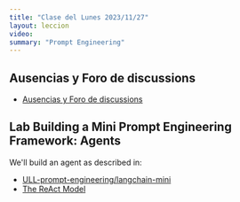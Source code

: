 ```yaml
---
title: "Clase del Lunes 2023/11/27"
layout: leccion
video: 
summary: "Prompt Engineering"
---
```



## Ausencias y Foro de discussions

* <a href="https://github.com/orgs/ULL-ESIT-DMSI-2324/discussions" target="_blank">Ausencias y Foro de discussions</a>
  
## Lab Building a Mini Prompt Engineering Framework: Agents

We'll build an agent as described in:

* [ULL-prompt-engineering/langchain-mini](https://github.com/ULL-prompt-engineering/langchain-mini/tree/main)
* [The ReAct Model](https://github.com/ULL-prompt-engineering/prompt-engineering-101/blob/main/lesson6/the-react-framework.md)


<!--
## Video 

* <a href="{{page.video}}">Clase</a>

{ % include video provider="google-drive" id="1EsbFWT1i5EEaqwYEbq3h5d9X4daKkfuT" % }
-->
